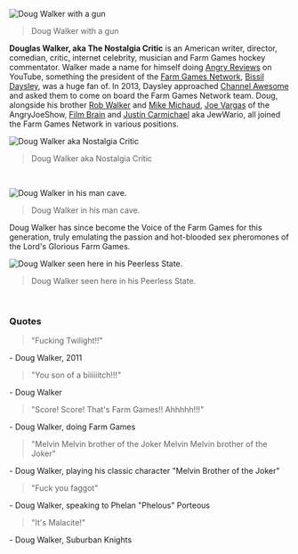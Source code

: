 
![Doug Walker with a gun](file_nostalgia_critic_jpg)
> Doug Walker with a gun

**Douglas Walker, aka The Nostalgia Critic** is an American writer, director, comedian, critic, internet celebrity, musician and Farm Games hockey commentator. Walker made a name for himself doing [Angry Reviews](#a) on YouTube, something the president of the [Farm Games Network](#a), [Bissil Daysley](#a), was a huge fan of. In 2013, Daysley approached [Channel Awesome](#a) and asked them to come on board the Farm Games Network team. Doug, alongside his brother [Rob Walker](#a) and [Mike Michaud](#a), [Joe Vargas](#a) of the AngryJoeShow, [Film Brain](#a) and [Justin Carmichael](#a) aka JewWario, all joined the Farm Games Network in various positions.

![Doug Walker aka Nostalgia Critic](file_doug_walker_4_jpg)
> Doug Walker aka Nostalgia Critic

<br />

![Doug Walker in his man cave.](file_doug_walker_png)
> Doug Walker in his man cave.

Doug Walker has since become the Voice of the Farm Games for this generation, truly emulating the passion and hot-blooded sex pheromones of the Lord's Glorious Farm Games. 

![Doug Walker seen here in his Peerless State.](file_doug_walker_1_jpg)
> Doug Walker seen here in his Peerless State.

<br />

### Quotes ###
<blockquote>"Fucking Twilight!!"</blockquote>- Doug Walker, 2011
<br /><blockquote>"You son of a biiiiiitch!!!"</blockquote>- Doug Walker
<br /><blockquote>"Score! Score! That's Farm Games!! Ahhhhh!!!"</blockquote>- Doug Walker, doing Farm Games
<br /><blockquote>"Melvin Melvin brother of the Joker Melvin Melvin brother of the Joker"</blockquote>- Doug Walker, playing his classic character "Melvin Brother of the Joker"
<br /><blockquote>"Fuck you faggot"</blockquote>- Doug Walker, speaking to Phelan "Phelous" Porteous
<br /><blockquote>"It's Malacite!"</blockquote>- Doug Walker, Suburban Knights
